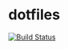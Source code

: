 # dotfiles

[![Build Status](https://travis-ci.org/kaizhang91/dotfiles.svg?branch=master)](https://travis-ci.org/kaizhang91/dotfiles)
